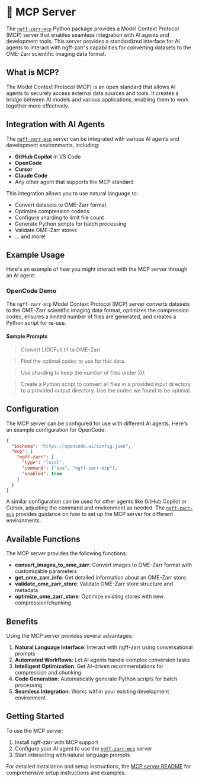 # 🤖 MCP Server

The [`ngff-zarr-mcp`] Python package provides a Model Context Protocol (MCP)
server that enables seamless integration with AI agents and development tools.
This server provides a standardized interface for AI agents to interact with
ngff-zarr's capabilities for converting datasets to the OME-Zarr scientific
imaging data format.

## What is MCP?

The Model Context Protocol (MCP) is an open standard that allows AI agents to
securely access external data sources and tools. It creates a bridge between AI
models and various applications, enabling them to work together more
effectively.

## Integration with AI Agents

The [`ngff-zarr-mcp`] server can be integrated with various AI agents and
development environments, including:

- **GitHub Copilot** in VS Code
- **OpenCode**
- **Cursor**
- **Claude Code**
- Any other agent that supports the MCP standard

This integration allows you to use natural language to:

- Convert datasets to OME-Zarr format
- Optimize compression codecs
- Configure sharding to limit file count
- Generate Python scripts for batch processing
- Validate OME-Zarr stores
- ... and more!

## Example Usage

Here's an example of how you might interact with the MCP server through an AI
agent:

### OpenCode Demo

The `ngff-zarr-mcp` Model Context Protocol (MCP) server converts datasets to the
OME-Zarr scientific imaging data format, optimizes the compression codec,
ensures a limited number of files are generated, and creates a Python script for
re-use.

<script src="https://asciinema.org/a/726628.js" id="asciicast-726628" async="true"></script>

#### Sample Prompts

> Convert LIDCFull.tif to OME-Zarr

> Find the optimal codec to use for this data.

> Use sharding to keep the number of files under 20.

> Create a Python script to convert all files in a provided input directory to a
> provided output directory. Use the codec we found to be optimal.

## Configuration

The MCP server can be configured for use with different AI agents. Here's an
example configuration for OpenCode:

```json
{
  "$schema": "https://opencode.ai/config.json",
  "mcp": {
    "ngff-zarr": {
      "type": "local",
      "command": ["uvx", "ngff-zarr-mcp"],
      "enabled": true
    }
  }
}
```

A similar configuration can be used for other agents like GitHub Copilot or
Cursor, adjusting the command and environment as needed. The [`ngff-zarr-mcp`]
provides guidance on how to set up the MCP server for different environments.

## Available Functions

The MCP server provides the following functions:

- **convert_images_to_ome_zarr**: Convert images to OME-Zarr format with
  customizable parameters
- **get_ome_zarr_info**: Get detailed information about an OME-Zarr store
- **validate_ome_zarr_store**: Validate OME-Zarr store structure and metadata
- **optimize_ome_zarr_store**: Optimize existing stores with new
  compression/chunking

## Benefits

Using the MCP server provides several advantages:

1. **Natural Language Interface**: Interact with ngff-zarr using conversational
   prompts
2. **Automated Workflows**: Let AI agents handle complex conversion tasks
3. **Intelligent Optimization**: Get AI-driven recommendations for compression
   and chunking
4. **Code Generation**: Automatically generate Python scripts for batch
   processing
5. **Seamless Integration**: Works within your existing development environment

## Getting Started

To use the MCP server:

1. Install ngff-zarr with MCP support
2. Configure your AI agent to use the [`ngff-zarr-mcp`] server
3. Start interacting with natural language prompts

For detailed installation and setup instructions, the
[MCP server README](https://github.com/thewtex/ngff-zarr/tree/main/mcp/README.md)
for comprehensive setup instructions and examples.

[`ngff-zarr-mcp`]: https://pypi.org/project/ngff-zarr-mcp/
